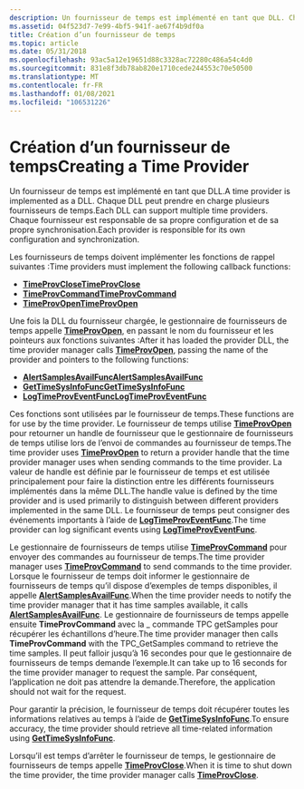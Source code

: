 ```yaml
---
description: Un fournisseur de temps est implémenté en tant que DLL. Chaque DLL peut prendre en charge plusieurs fournisseurs de temps. Chaque fournisseur est responsable de sa propre configuration et de sa propre synchronisation.
ms.assetid: 04f523d7-7e99-4bf5-941f-ae67f4b9df0a
title: Création d’un fournisseur de temps
ms.topic: article
ms.date: 05/31/2018
ms.openlocfilehash: 93ac5a12e19651d88c3328ac72280c486a54c4d0
ms.sourcegitcommit: 831e8f3db78ab820e1710cede244553c70e50500
ms.translationtype: MT
ms.contentlocale: fr-FR
ms.lasthandoff: 01/08/2021
ms.locfileid: "106531226"
---
```

# <a name="creating-a-time-provider"></a><span data-ttu-id="eaf71-105">Création d’un fournisseur de temps</span><span class="sxs-lookup"><span data-stu-id="eaf71-105">Creating a Time Provider</span></span>

<span data-ttu-id="eaf71-106">Un fournisseur de temps est implémenté en tant que DLL.</span><span class="sxs-lookup"><span data-stu-id="eaf71-106">A time provider is implemented as a DLL.</span></span> <span data-ttu-id="eaf71-107">Chaque DLL peut prendre en charge plusieurs fournisseurs de temps.</span><span class="sxs-lookup"><span data-stu-id="eaf71-107">Each DLL can support multiple time providers.</span></span> <span data-ttu-id="eaf71-108">Chaque fournisseur est responsable de sa propre configuration et de sa propre synchronisation.</span><span class="sxs-lookup"><span data-stu-id="eaf71-108">Each provider is responsible for its own configuration and synchronization.</span></span>

<span data-ttu-id="eaf71-109">Les fournisseurs de temps doivent implémenter les fonctions de rappel suivantes :</span><span class="sxs-lookup"><span data-stu-id="eaf71-109">Time providers must implement the following callback functions:</span></span>

-   [<span data-ttu-id="eaf71-110">**TimeProvClose**</span><span class="sxs-lookup"><span data-stu-id="eaf71-110">**TimeProvClose**</span></span>](/windows/desktop/api/Timeprov/nf-timeprov-timeprovclose)
-   [<span data-ttu-id="eaf71-111">**TimeProvCommand**</span><span class="sxs-lookup"><span data-stu-id="eaf71-111">**TimeProvCommand**</span></span>](/windows/desktop/api/Timeprov/nf-timeprov-timeprovcommand)
-   [<span data-ttu-id="eaf71-112">**TimeProvOpen**</span><span class="sxs-lookup"><span data-stu-id="eaf71-112">**TimeProvOpen**</span></span>](/windows/desktop/api/Timeprov/nf-timeprov-timeprovopen)

<span data-ttu-id="eaf71-113">Une fois la DLL du fournisseur chargée, le gestionnaire de fournisseurs de temps appelle [**TimeProvOpen**](/windows/desktop/api/Timeprov/nf-timeprov-timeprovopen), en passant le nom du fournisseur et les pointeurs aux fonctions suivantes :</span><span class="sxs-lookup"><span data-stu-id="eaf71-113">After it has loaded the provider DLL, the time provider manager calls [**TimeProvOpen**](/windows/desktop/api/Timeprov/nf-timeprov-timeprovopen), passing the name of the provider and pointers to the following functions:</span></span>

-   [<span data-ttu-id="eaf71-114">**AlertSamplesAvailFunc**</span><span class="sxs-lookup"><span data-stu-id="eaf71-114">**AlertSamplesAvailFunc**</span></span>](/windows/desktop/api/Timeprov/nc-timeprov-alertsamplesavailfunc)
-   [<span data-ttu-id="eaf71-115">**GetTimeSysInfoFunc**</span><span class="sxs-lookup"><span data-stu-id="eaf71-115">**GetTimeSysInfoFunc**</span></span>](/windows/desktop/api/Timeprov/nc-timeprov-gettimesysinfofunc)
-   [<span data-ttu-id="eaf71-116">**LogTimeProvEventFunc**</span><span class="sxs-lookup"><span data-stu-id="eaf71-116">**LogTimeProvEventFunc**</span></span>](/windows/desktop/api/Timeprov/nc-timeprov-logtimeproveventfunc)

<span data-ttu-id="eaf71-117">Ces fonctions sont utilisées par le fournisseur de temps.</span><span class="sxs-lookup"><span data-stu-id="eaf71-117">These functions are for use by the time provider.</span></span> <span data-ttu-id="eaf71-118">Le fournisseur de temps utilise [**TimeProvOpen**](/windows/desktop/api/Timeprov/nf-timeprov-timeprovopen) pour retourner un handle de fournisseur que le gestionnaire de fournisseurs de temps utilise lors de l’envoi de commandes au fournisseur de temps.</span><span class="sxs-lookup"><span data-stu-id="eaf71-118">The time provider uses [**TimeProvOpen**](/windows/desktop/api/Timeprov/nf-timeprov-timeprovopen) to return a provider handle that the time provider manager uses when sending commands to the time provider.</span></span> <span data-ttu-id="eaf71-119">La valeur de handle est définie par le fournisseur de temps et est utilisée principalement pour faire la distinction entre les différents fournisseurs implémentés dans la même DLL.</span><span class="sxs-lookup"><span data-stu-id="eaf71-119">The handle value is defined by the time provider and is used primarily to distinguish between different providers implemented in the same DLL.</span></span> <span data-ttu-id="eaf71-120">Le fournisseur de temps peut consigner des événements importants à l’aide de [**LogTimeProvEventFunc**](/windows/desktop/api/Timeprov/nc-timeprov-logtimeproveventfunc).</span><span class="sxs-lookup"><span data-stu-id="eaf71-120">The time provider can log significant events using [**LogTimeProvEventFunc**](/windows/desktop/api/Timeprov/nc-timeprov-logtimeproveventfunc).</span></span>

<span data-ttu-id="eaf71-121">Le gestionnaire de fournisseurs de temps utilise [**TimeProvCommand**](/windows/desktop/api/Timeprov/nf-timeprov-timeprovcommand) pour envoyer des commandes au fournisseur de temps.</span><span class="sxs-lookup"><span data-stu-id="eaf71-121">The time provider manager uses [**TimeProvCommand**](/windows/desktop/api/Timeprov/nf-timeprov-timeprovcommand) to send commands to the time provider.</span></span> <span data-ttu-id="eaf71-122">Lorsque le fournisseur de temps doit informer le gestionnaire de fournisseurs de temps qu’il dispose d’exemples de temps disponibles, il appelle [**AlertSamplesAvailFunc**](/windows/desktop/api/Timeprov/nc-timeprov-alertsamplesavailfunc).</span><span class="sxs-lookup"><span data-stu-id="eaf71-122">When the time provider needs to notify the time provider manager that it has time samples available, it calls [**AlertSamplesAvailFunc**](/windows/desktop/api/Timeprov/nc-timeprov-alertsamplesavailfunc).</span></span> <span data-ttu-id="eaf71-123">Le gestionnaire de fournisseurs de temps appelle ensuite **TimeProvCommand** avec la \_ commande TPC getSamples pour récupérer les échantillons d’heure.</span><span class="sxs-lookup"><span data-stu-id="eaf71-123">The time provider manager then calls **TimeProvCommand** with the TPC\_GetSamples command to retrieve the time samples.</span></span> <span data-ttu-id="eaf71-124">Il peut falloir jusqu’à 16 secondes pour que le gestionnaire de fournisseurs de temps demande l’exemple.</span><span class="sxs-lookup"><span data-stu-id="eaf71-124">It can take up to 16 seconds for the time provider manager to request the sample.</span></span> <span data-ttu-id="eaf71-125">Par conséquent, l’application ne doit pas attendre la demande.</span><span class="sxs-lookup"><span data-stu-id="eaf71-125">Therefore, the application should not wait for the request.</span></span>

<span data-ttu-id="eaf71-126">Pour garantir la précision, le fournisseur de temps doit récupérer toutes les informations relatives au temps à l’aide de [**GetTimeSysInfoFunc**](/windows/desktop/api/Timeprov/nc-timeprov-gettimesysinfofunc).</span><span class="sxs-lookup"><span data-stu-id="eaf71-126">To ensure accuracy, the time provider should retrieve all time-related information using [**GetTimeSysInfoFunc**](/windows/desktop/api/Timeprov/nc-timeprov-gettimesysinfofunc).</span></span>

<span data-ttu-id="eaf71-127">Lorsqu’il est temps d’arrêter le fournisseur de temps, le gestionnaire de fournisseurs de temps appelle [**TimeProvClose**](/windows/desktop/api/Timeprov/nf-timeprov-timeprovclose).</span><span class="sxs-lookup"><span data-stu-id="eaf71-127">When it is time to shut down the time provider, the time provider manager calls [**TimeProvClose**](/windows/desktop/api/Timeprov/nf-timeprov-timeprovclose).</span></span>

 

 



